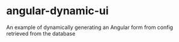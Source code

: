 # angular-dynamic-ui
An example of dynamically generating an Angular form from config retrieved from the database
